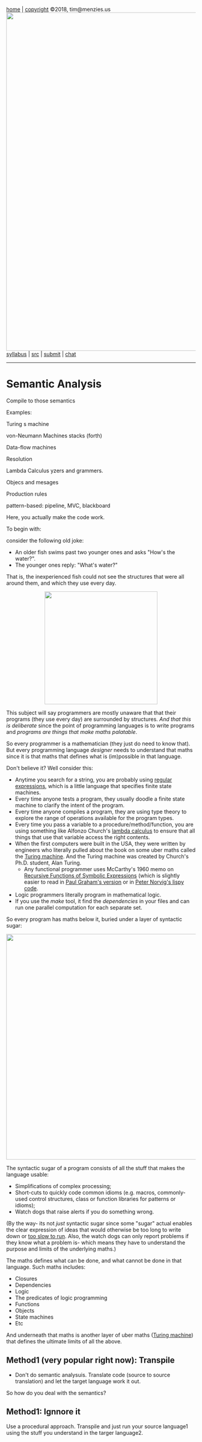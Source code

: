 [home](http://tiny.cc/plm18) |
[copyright](https://github.com/txt/plm18/blob/master/LICENSE.md) &copy;2018, tim&commat;menzies.us
<br>
[<img width=900 src="https://raw.githubusercontent.com/txt/plm18/master/img/banner.png">](http://tiny.cc/plm18)<br>
[syllabus](https://github.com/txt/plm18/blob/master/doc/syllabus.md) |
[src](https://github.com/txt/plm18/tree/master/src) |
[submit](http://tiny.cc/plm18give) |
[chat](https://plm18.slack.com/)


______



# Semantic Analysis

Compile to those semantics

Examples:

Turing
s machine

von-Neumann Machines
stacks (forth)

Data-flow machines

Resolution

Lambda Calculus
yzers and grammers. 

Objecs and mesages

Production rules

pattern-based: pipeline, MVC, blackboard

Here, you actually make the code work.

To begin with:

consider the following old joke:

+ An older fish swims past two younger ones and asks "How's the water?".
+ The younger ones reply: "What's water?"

That is, the inexperienced fish could not see
the structures that were all around them, and which
they use every day.

<center>
<img src="http://unbox.org/open/trunk/310/14/spring/doc/img/fishtank.png" width=300>
</center>

This subject will say programmers are mostly unaware
that that their programs (they use every day) are surrounded by structures.
_And that this is deliberate_ since the point of programming languages is
to write programs and _programs are things that make maths palatable_.

So every programmer is a mathematician (they just do need to know that).
But every programming language _designer_ needs to understand that maths
since it is that maths that defines what is (im)possible in that language.
  
Don't believe it? Well consider this:

+ Anytime you search for a string, you are probably using 
   [regular expressions](http://goo.gl/KASraS), which is a little language that
    specifies finite state machines.
+ Every time anyone tests a program, they usually doodle a finite state
  machine to clarify the intent of the program.
+ Every time anyone compiles a program, they are using type theory
  to explore the range of operations available for the program types.
+ Every time you pass a variable to a procedure/method/function,
  you are using something like
  Alfonzo Church's [lambda calculus](http://en.wikipedia.org/wiki/Lambda_calculus)
  to ensure that all things that use
  that variable access the right contents. 
+ When the first computers were built in the USA, they were written
  by engineers who literally pulled about the book on some
  uber maths called the [Turing machine](http://en.wikipedia.org/wiki/Turing_machine).
  And the Turing machine was created by Church's Ph.D. student, Alan Turing.
  + Any functional programmer uses McCarthy's 1960 memo on
  [Recursive Functions of Symbolic Expressions](http://www-formal.stanford.edu/jmc/recursive/recursive.html) 
  (which is slightly easier to read in 
  [Paul Graham's version](http://lib.store.yahoo.net/lib/paulgraham/jmc.ps) 
  or in [Peter Norvig's lispy code](http://norvig.com/lispy.html). 
+ Logic programmers literally program in mathematical logic.
+ If you use the _make_ tool, it find the _dependencies_ in your files
  and can run one parallel computation for each separate set.

So every program has maths below it, buried under a layer of syntactic sugar:

<center>
<img src="http://unbox.org/open/trunk/310/14/spring/doc/img/language.png" width=600 align=center>
</center>

The syntactic sugar of a program
consists of all the stuff that makes
the language usable:

+ Simplifications of complex processing;
+ Short-cuts to quickly code common idioms (e.g. macros,
  commonly-used control structures, class or function libraries for
  patterns or idioms);
+ Watch dogs that raise alerts if you do something
  wrong.
 
(By the way- its not _just_ syntactic sugar since
some "sugar" actual enables the clear expression of
ideas that would otherwise be too long to write down
or [too slow to run](http://unbox.org/open/trunk/310/14/spring/doc/96koller.html). Also, the watch dogs
can only report problems if they know
what a problem is- which means they
have to understand the purpose and limits of
the underlying maths.)

The maths defines what can be done, and what cannot
be done in that language. Such maths includes:

+ Closures
+ Dependencies
+ Logic
+ The predicates of logic programming
+ Functions
+ Objects
+ State machines
+ Etc

And underneath that maths is another layer of uber maths
([Turing machine](http://en.wikipedia.org/wiki/Turing_machine))
 that defines the ultimate limits of all the above. 

## Method1 (very popular right now): Transpile

- Don't do semantic analysuis. Translate code (source to source translation) and let the target language work it out.

So how do you deal with the semantics?

## Method1: Ignnore it

Use a procedural approach. Transpile and just run your source language1 using the stuff you understand in the targer language2.
